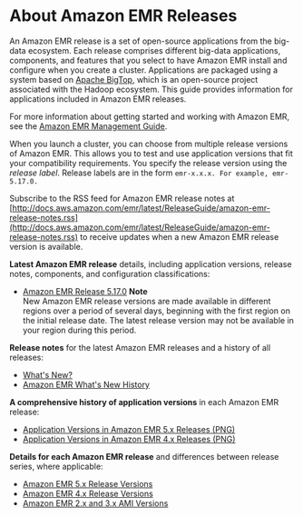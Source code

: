 # About Amazon EMR Releases<a name="emr-release-components"></a>

An Amazon EMR release is a set of open\-source applications from the big\-data ecosystem\. Each release comprises different big\-data applications, components, and features that you select to have Amazon EMR install and configure when you create a cluster\. Applications are packaged using a system based on [Apache BigTop](http://bigtop.apache.org/), which is an open\-source project associated with the Hadoop ecosystem\. This guide provides information for applications included in Amazon EMR releases\.

For more information about getting started and working with Amazon EMR, see the [Amazon EMR Management Guide](http://docs.aws.amazon.com/emr/latest/ManagementGuide/)\.

When you launch a cluster, you can choose from multiple release versions of Amazon EMR\. This allows you to test and use application versions that fit your compatibility requirements\. You specify the release version using the *release label*\. Release labels are in the form `emr-x.x.x. For example, emr-5.17.0.`

Subscribe to the RSS feed for Amazon EMR release notes at [http://docs.aws.amazon.com/emr/latest/ReleaseGuide/amazon-emr-release-notes.rss](http://docs.aws.amazon.com/emr/latest/ReleaseGuide/amazon-emr-release-notes.rss) to receive updates when a new Amazon EMR release version is available\.

**Latest Amazon EMR release** details, including application versions, release notes, components, and configuration classifications:
+ [Amazon EMR Release 5\.17\.0](emr-release-5x.md#emr-5170-release)
**Note**  
New Amazon EMR release versions are made available in different regions over a period of several days, beginning with the first region on the initial release date\. The latest release version may not be available in your region during this period\.

**Release notes** for the latest Amazon EMR releases and a history of all releases:
+ [What's New?](emr-whatsnew.md)
+ [Amazon EMR What's New History](emr-whatsnew-history.md)

**A comprehensive history of application versions** in each Amazon EMR release:
+ [Application Versions in Amazon EMR 5\.x Releases \(PNG\)](http://docs.aws.amazon.com/emr/latest/ReleaseGuide/images/emr-releases-5x.png)
+ [Application Versions in Amazon EMR 4\.x Releases \(PNG\)](http://docs.aws.amazon.com//emr/latest/ReleaseGuide/images/emr-releases-4x.png)

**Details for each Amazon EMR release** and differences between release series, where applicable:
+ [Amazon EMR 5\.x Release Versions](emr-release-5x.md)
+ [Amazon EMR 4\.x Release Versions](emr-release-4x.md)
+ [Amazon EMR 2\.x and 3\.x AMI Versions](emr-release-3x.md)